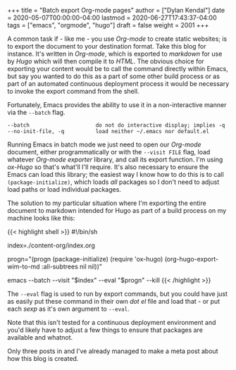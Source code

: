 +++
title = "Batch export Org-mode pages"
author = ["Dylan Kendal"]
date = 2020-05-07T00:00:00-04:00
lastmod = 2020-06-27T17:43:37-04:00
tags = ["emacs", "orgmode", "hugo"]
draft = false
weight = 2001
+++

A common task if - like me - you use _Org-mode_ to create static
websites; is to export the document to your destination format.
Take this blog for instance. It's written in _Org-mode_, which is
exported to _markdown_ for use by _Hugo_ which will then compile it
to _HTML_. The obvious choice for exporting your content would be
to call the command directly within Emacs, but say you wanted to do
this as a part of some other build process or as part of an
automated continuous deployment process it would be necessary to
invoke the export command from the shell.

Fortunately, Emacs provides the ability to use it in a non-interactive
manner via the `--batch` flag.

```text
--batch                     do not do interactive display; implies -q
--no-init-file, -q          load neither ~/.emacs nor default.el
```

Running Emacs in batch mode we just need to open our _Org-mode_
document, either programmatically or with the `--visit FILE` flag, load
whatever _Org-mode exporter_ library, and call its export function. I'm
using _ox-Hugo_ so that's what'll I'll require. It's also necessary to
ensure the Emacs can load this library; the easiest way I
know how to do this is to call `(package-initialize)`, which loads _all_
packages so I don't need to adjust load paths or load individual
packages.

The solution to my particular situation where I'm exporting the
entire document to markdown intended for Hugo as part of a build
process on my machine looks like this:

{{< highlight shell >}}
#!/bin/sh

index=./content-org/index.org

progn="(progn
  (package-initialize)
  (require 'ox-hugo)
  (org-hugo-export-wim-to-md :all-subtrees nil nil))"

emacs --batch --visit "$index" --eval "$progn" --kill
{{< /highlight >}}

The `--eval` flag is used to run by export commands, but you
could  have just as easily put these command in their own _dot el_ file
and load that - or put each _sexp_ as it's own argument to
`--eval`.

Note that this isn't tested for a continuous deployment environment
and you'd likely have to adjust a few things to ensure that
packages are available and whatnot.

Only three posts in and I've already managed to make a meta post
about how this blog is created.